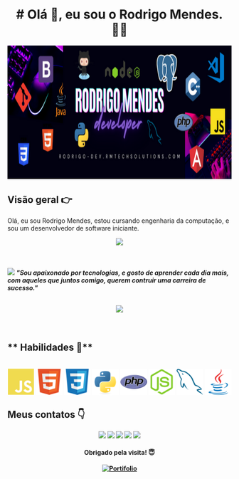 <!--Title -->
<h1 align="center">
  # Olá 👋, eu sou o Rodrigo Mendes. 🧑‍💻
</h1>

<!-- Background -->
<div align="center">
<img height="300em" src="img/rodrigo.png">
</div>
<!-- Introduction -->

## **Visão geral 👉**

<p>Olá, eu sou Rodrigo Mendes, estou cursando engenharia da computação, e sou um desenvolvedor de software iniciante.</p>

<div align="center">
  <a href="https://github.com/roohlm92">
  <img height="300em" src="https://github-readme-stats.vercel.app/api?username=roohlm92&show_icons=true&theme=chartreuse-dark&include_all_commits=true&count_private=true"/></a>
</div>

<br><br>
<img src="https://media.giphy.com/media/LnQjpWaON8nhr21vNW/giphy.gif" width="40"> <em><b><b>"Sou apaixonado por tecnologias, e gosto de aprender cada dia mais, com aqueles que juntos comigo, querem contruir uma carreira de sucesso."</b></em>
<br><br>

<div align="center">
  <a href="https://github.com/roohlm92">
  <img height="300em" src="https://github-readme-stats.vercel.app/api/top-langs/?username=roohlm92&layout=compact&langs_count=7&theme=chartreuse-dark"/></a>
</div>
<br><br>

## ** Habilidades 🚀**

<div style="display: inline_block" align="center"><br>
  <img align="center" alt="rooh-Js" height="60" width="60" src="https://raw.githubusercontent.com/devicons/devicon/master/icons/javascript/javascript-plain.svg">
  <img align="center" alt="rooh-HTML" height="60" width="60" src="https://raw.githubusercontent.com/devicons/devicon/master/icons/html5/html5-original.svg">
  <img align="center" alt="rooh-CSS" height="60" width="60" src="https://raw.githubusercontent.com/devicons/devicon/master/icons/css3/css3-original.svg">
  <img align="center" alt="rooh-Python" height="60" width="60" src="https://raw.githubusercontent.com/devicons/devicon/master/icons/python/python-original.svg">
  <img align="center" alt="rooh-PHP" height="60" width="60" src="https://raw.githubusercontent.com/devicons/devicon/master/icons/php/php-original.svg">
  <img align="center" alt="rooh-Node" height="60" width="60" src="https://raw.githubusercontent.com/devicons/devicon/master/icons/nodejs/nodejs-original.svg">
  <img align="center" alt="rooh-mysql" height="60" width="60" src="https://raw.githubusercontent.com/devicons/devicon/master/icons/mysql/mysql-original.svg">
  <img align="center" alt="rooh-java" height="60" width="60" src="https://raw.githubusercontent.com/devicons/devicon/master/icons/java/java-original.svg">
</div>

## **Meus contatos 👇**

<div align="center">
  <a href="https://www.youtube.com/channel/UCtHbR--rx0U-ofQkLR9yu2w" target="_blank"><img src="https://img.shields.io/badge/YouTube-FF0000?style=for-the-badge&logo=youtube&logoColor=white" target="_blank"></a>
  <a href="https://instagram.com/rodrigo.mendes.dev" target="_blank"><img src="https://img.shields.io/badge/-Instagram-%23E4405F?style=for-the-badge&logo=instagram&logoColor=white" target="_blank"></a>
 <a href="https://discord.gg/" target="_blank"><img src="https://img.shields.io/badge/Discord-7289DA?style=for-the-badge&logo=discord&logoColor=white" target="_blank"></a> 
  <a href = "mailto:roohlm92@gmail.com"><img src="https://img.shields.io/badge/-Gmail-%23333?style=for-the-badge&logo=gmail&logoColor=white" target="_blank"></a>
  <a href="https://www.linkedin.com/in/rodrigolmendes" target="_blank"><img src="https://img.shields.io/badge/-LinkedIn-%230077B5?style=for-the-badge&logo=linkedin&logoColor=white" target="_blank"></a> 
  
</div>

<h4 align="center">Obrigado pela visita! 😇</h4>

<div align="center">

<a href="http://rodrigo-dev.rmtechsolutions.com/" target="_blank"><img src="https://img.shields.io/badge/Portifolio-red?style=for-the-badge" target="_blank" alt="Portifolio"></a>
</div>
